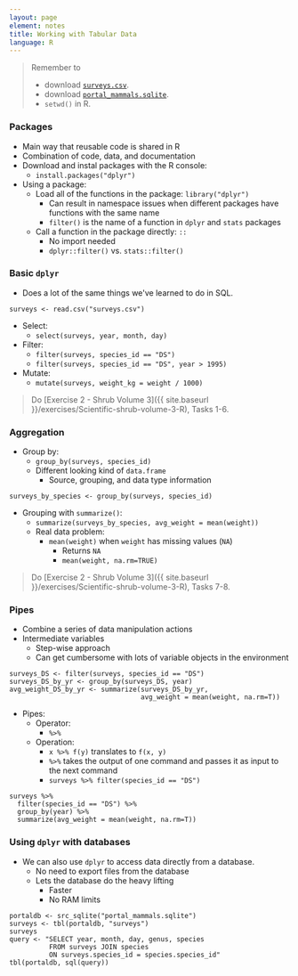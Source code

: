 ```yaml
---
layout: page
element: notes
title: Working with Tabular Data
language: R
--- 
```


> Remember to
> 
> * download [`surveys.csv`](https://ndownloader.figshare.com/files/2292172).   
> * download [`portal_mammals.sqlite`](https://ndownloader.figshare.com/files/2292171).
> * `setwd()` in R.


### Packages

* Main way that reusable code is shared in R
* Combination of code, data, and documentation
* Download and instal packages with the R console:
    * `install.packages("dplyr")`
* Using a package:
    * Load all of the functions in the package: `library("dplyr")`
        * Can result in namespace issues when different packages have functions with the same name 
        * `filter()` is the name of a function in `dplyr` and `stats` packages
    * Call a function in the package directly: `::`
        * No import needed
        * `dplyr::filter()` vs. `stats::filter()`  
            

### Basic `dplyr`

* Does a lot of the same things we've learned to do in SQL.

```
surveys <- read.csv("surveys.csv")
```

* Select: 
    * `select(surveys, year, month, day)`
* Filter: 
    * `filter(surveys, species_id == "DS")`
    * `filter(surveys, species_id == "DS", year > 1995)`
* Mutate: 
    * `mutate(surveys, weight_kg = weight / 1000)`

> Do [Exercise 2 - Shrub Volume 3]({{ site.baseurl }}/exercises/Scientific-shrub-volume-3-R), Tasks 1-6.

### Aggregation

* Group by: 
    * `group_by(surveys, species_id)`
    * Different looking kind of `data.frame` 
        * Source, grouping, and data type information

```
surveys_by_species <- group_by(surveys, species_id)
```

* Grouping with `summarize()`:
    * `summarize(surveys_by_species, avg_weight = mean(weight))`
    * Real data problem: 
        * `mean(weight)` when `weight` has missing values (`NA`) 
            * Returns `NA`
            * `mean(weight, na.rm=TRUE)`

> Do [Exercise 2 - Shrub Volume 3]({{ site.baseurl }}/exercises/Scientific-shrub-volume-3-R), Tasks 7-8.

### Pipes

* Combine a series of data manipulation actions
* Intermediate variables
    * Step-wise approach 
    * Can get cumbersome with lots of variable objects in the environment

```
surveys_DS <- filter(surveys, species_id == "DS")
surveys_DS_by_yr <- group_by(surveys_DS, year)
avg_weight_DS_by_yr <- summarize(surveys_DS_by_yr, 
                                 avg_weight = mean(weight, na.rm=T))
```

* Pipes:
    * Operator: 
        * `%>%`
    * Operation: 
        * `x %>% f(y)` translates to `f(x, y)`
        * `%>%` takes the output of one command and passes it as input to the next command 
        * `surveys %>% filter(species_id == "DS")`

```
surveys %>%
  filter(species_id == "DS") %>%
  group_by(year) %>%
  summarize(avg_weight = mean(weight, na.rm=T))
```

### Using `dplyr` with databases

* We can also use `dplyr` to access data directly from a database.
    * No need to export files from the database
    * Lets the database do the heavy lifting
        * Faster
        * No RAM limits

```
portaldb <- src_sqlite("portal_mammals.sqlite")
surveys <- tbl(portaldb, "surveys")
surveys
query <- "SELECT year, month, day, genus, species
          FROM surveys JOIN species
          ON surveys.species_id = species.species_id"
tbl(portaldb, sql(query))
```
